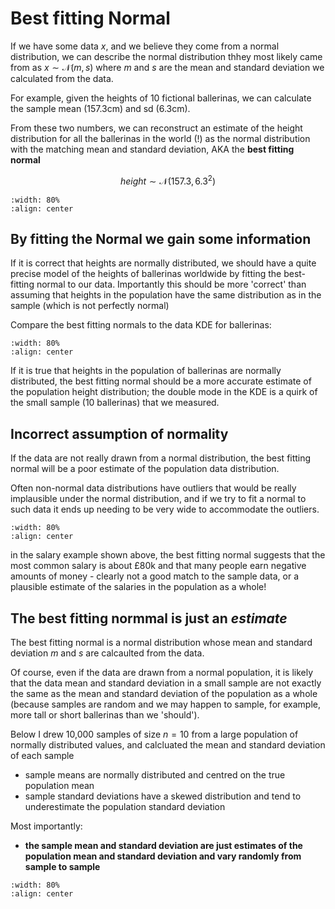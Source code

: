 # Best fitting Normal

If we have some data $x$, and we believe they come from a normal distribution, we can describe the normal distribution thhey most likely came from as $x \sim \mathcal{N}(m, s)$ where $m$ and $s$ are the mean and standard deviation we calculated from the data.

For example, given the heights of 10 fictional ballerinas, we can calculate the sample mean (157.3cm) and sd (6.3cm).

From these two numbers, we can reconstruct an estimate of the height distribution for all the ballerinas in the world (!) as the normal distribution with the matching mean and standard deviation, AKA the **best fitting normal**

$$ height \sim \mathcal{N}(157.3, 6.3^2) $$

```{image} https://raw.githubusercontent.com/jillxoreilly/StatsCourseBook_2024/main/images/Chp6_BestFit.png
:width: 80%
:align: center
```

## By fitting the Normal we gain some information

If it is correct that heights are normally distributed, we should have a quite precise model of the heights of ballerinas worldwide by fitting the best-fitting normal to our data. Importantly this should be more 'correct' than assuming that heights in the population have the same distribution as in the sample (which is not perfectly normal)

Compare the best fitting normals to the data KDE for ballerinas: 

```{image} https://raw.githubusercontent.com/jillxoreilly/StatsCourseBook_2024/main/images/Chp6_NormalVsKDE.png
:width: 80%
:align: center
```

If it is true that heights in the population of ballerinas are normally distributed, the best fitting normal should be a more accurate estimate of the population height distribution; the double mode in the KDE is a quirk of the small sample (10 ballerinas) that we measured.

## Incorrect assumption of normality

If the data are not really drawn from a normal distribution, the best fitting normal will be a poor estimate of the population data distribution.

Often non-normal data distributions have outliers that would be really implausible under the normal distribution, and if we try to fit a normal to such data it ends up needing to be very wide to accommodate the outliers.

```{image} https://raw.githubusercontent.com/jillxoreilly/StatsCourseBook_2024/main/images/Chp6_wideNormal.png
:width: 80%
:align: center
```

in the salary example shown above, the best fitting normal suggests that the most common salary is about £80k and that many people earn negative amounts of money - clearly not a good match to the sample data, or a plausible estimate of the salaries in the population as a whole! 

## The best fitting normmal is just an *estimate*

The best fitting normal is a normal distribution whose mean and standard deviation $m$ and $s$ are calcaulted from the data. 

Of course, even if the data are drawn from a normal population, it is likely that the data mean and standard deviation in a small sample are not exactly the same as the mean and standard deviation of the population as a whole (because samples are random and we may happen to sample, for example, more tall or short ballerinas than we 'should').

Below I drew 10,000 samples of size $n=10$ from a large population of normally distributed values, and calcluated the mean and standard deviation of each sample
* sample means are normally distributed and centred on the true population mean
* sample standard deviations have a skewed distribution and tend to underestimate the population standard deviation

Most importantly:
* **the sample mean and standard deviation are just estimates of the population mean and standard deviation and vary randomly from sample to sample**

```{image} https://raw.githubusercontent.com/jillxoreilly/StatsCourseBook_2024/main/images/Chp6_samplingdists.png
:width: 80%
:align: center
```

